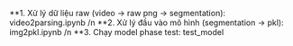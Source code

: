**1. Xử lý dữ liệu raw (video -> raw png -> segmentation): video2parsing.ipynb /n
**2. Xử lý đầu vào mô hình (segmentation -> pkl): img2pkl.ipynb /n
**3. Chạy model phase test: test_model
